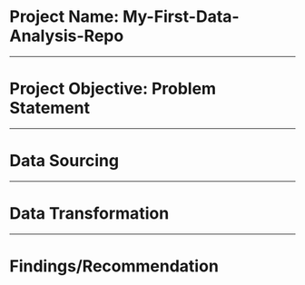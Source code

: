 # Project Name: My-First-Data-Analysis-Repo

----
# Project Objective: Problem Statement



----
# Data Sourcing



----
# Data Transformation



----
# Findings/Recommendation
